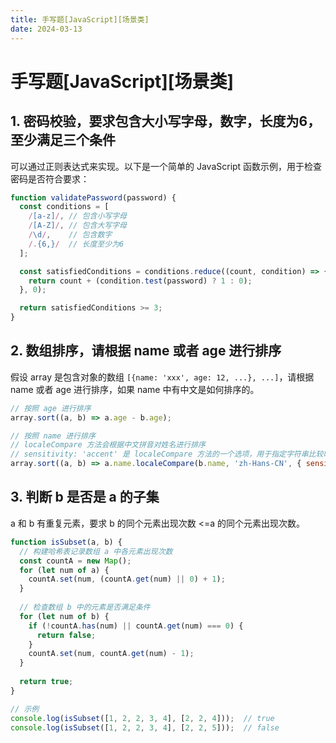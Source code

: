 ```yaml
---
title: 手写题[JavaScript][场景类]
date: 2024-03-13
---
```


# 手写题[JavaScript][场景类]



## 1. 密码校验，要求包含大小写字母，数字，长度为6，至少满足三个条件

可以通过正则表达式来实现。以下是一个简单的 JavaScript 函数示例，用于检查密码是否符合要求：

```javascript
function validatePassword(password) {
  const conditions = [
    /[a-z]/, // 包含小写字母
    /[A-Z]/, // 包含大写字母
    /\d/,    // 包含数字
    /.{6,}/  // 长度至少为6
  ];

  const satisfiedConditions = conditions.reduce((count, condition) => {
    return count + (condition.test(password) ? 1 : 0);
  }, 0);

  return satisfiedConditions >= 3;
}
```



## 2. 数组排序，请根据 name 或者 age 进行排序

假设 array 是包含对象的数组 `[{name: 'xxx', age: 12, ...}, ...]`，请根据 name 或者 age 进行排序，如果 name 中有中文是如何排序的。

```javascript
// 按照 age 进行排序
array.sort((a, b) => a.age - b.age);

// 按照 name 进行排序
// localeCompare 方法会根据中文拼音对姓名进行排序
// sensitivity: 'accent' 是 localeCompare 方法的一个选项，用于指定字符串比较时是否考虑重音符号的差异
array.sort((a, b) => a.name.localeCompare(b.name, 'zh-Hans-CN', { sensitivity: 'accent' }));
```



## 3. 判断 b 是否是 a 的子集

a 和 b 有重复元素，要求 b 的同个元素出现次数 <=a 的同个元素出现次数。

```javascript
function isSubset(a, b) {
  // 构建哈希表记录数组 a 中各元素出现次数
  const countA = new Map();
  for (let num of a) {
    countA.set(num, (countA.get(num) || 0) + 1);
  }
  
  // 检查数组 b 中的元素是否满足条件
  for (let num of b) {
    if (!countA.has(num) || countA.get(num) === 0) {
      return false;
    }
    countA.set(num, countA.get(num) - 1);
  }
  
  return true;
}

// 示例
console.log(isSubset([1, 2, 2, 3, 4], [2, 2, 4]));  // true
console.log(isSubset([1, 2, 2, 3, 4], [2, 2, 5]));  // false
```



